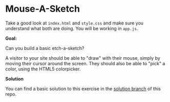 # Mouse-A-Sketch

Take a good look at `index.html` and `style.css` and make sure you understand what both are doing. You will be working in `app.js`.

**Goal:**

Can you build a basic etch-a-sketch?

A visitor to your site should be able to "draw" with their mouse, simply by moving their cursor around the screen. They should also be able to "pick" a color, using the HTML5 colorpicker.

**Solution**

You can find a basic solution to this exercise in the [solution branch](https://github.com/nathanallen/mouse-a-sketch/tree/solution) of this repo.
